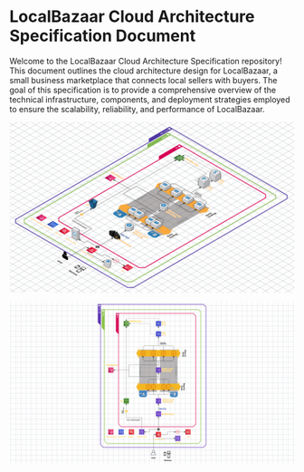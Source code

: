 # LocalBazaar Cloud Architecture Specification Document


Welcome to the LocalBazaar Cloud Architecture Specification repository! This document outlines the cloud architecture design for LocalBazaar, a small business marketplace that connects local sellers with buyers. The goal of this specification is to provide a comprehensive overview of the technical infrastructure, components, and deployment strategies employed to ensure the scalability, reliability, and performance of LocalBazaar.


![Project Diagram](images/3d.png)


![Project Diagram](images/2d.png)
